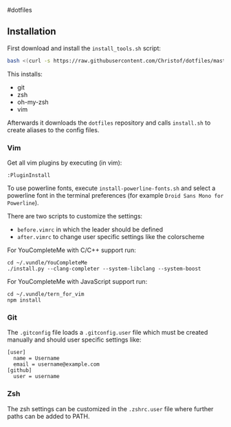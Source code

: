 #dotfiles
## Installation
First download and install the `install_tools.sh` script:
```sh
bash <(curl -s https://raw.githubusercontent.com/Christof/dotfiles/master/install_tools.sh)
```
This installs:
- git
- zsh
- oh-my-zsh
- vim

Afterwards it downloads the `dotfiles` repository and calls `install.sh` to create aliases to the config files.

### Vim
Get all vim plugins by executing (in vim):
```
:PluginInstall
```

To use powerline fonts, execute `install-powerline-fonts.sh` and
select a powerline font in the terminal preferences (for example
`Droid Sans Mono for Powerline`).


There are two scripts to customize the settings:
 - `before.vimrc` in which the leader should be defined
 - `after.vimrc` to change user specific settings like the colorscheme


For YouCompleteMe with C/C++ support run:
```
cd ~/.vundle/YouCompleteMe
./install.py --clang-completer --system-libclang --system-boost
```

For YouCompleteMe with JavaScript support run:
```
cd ~/.vundle/tern_for_vim
npm install
```

### Git
The `.gitconfig` file loads a `.gitconfig.user` file which must 
be created manually and should user specific settings like:
```
[user]
  name = Username
  email = username@example.com
[github]
  user = username
```

### Zsh
The zsh settings can be customized in the `.zshrc.user` file
where further paths can be added to PATH.
